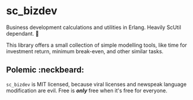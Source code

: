 sc_bizdev
=========

Business development calculations and utilities in Erlang.  Heavily ScUtil dependant.  :shit:

This library offers a small collection of simple modelling tools, like time for investment return, minimum break-even, and other similar tasks.






Polemic :neckbeard:
-------------------

`sc_bizdev` is MIT licensed, because viral licenses and newspeak language modification are evil.  Free is ***only*** free when it's free for everyone.
